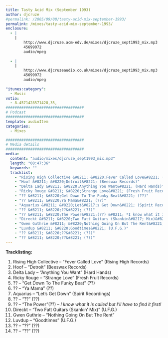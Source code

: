 ```yaml
---
title: Tasty Acid Mix (September 1993)
author: djcruze
#permalink: /2005/09/08/tasty-acid-mix-september-1993/
permalink: /mixes/tasty-acid-mix-september-1993/
enclosure:
  - |
    |
        http://www.djcruze.acm-edv.de/mixes/djcruze_sept1993_mix.mp3
        45699072
        audio/mpeg
        
  - |
    |
        http://www.djcruzeaudio.co.uk/mixes/djcruze_sept1993_mix.mp3
        45699072
        audio/mpeg
        
"itunes:category":
  - Music
votio:
  - 8.4571428571428,35,
###################################
# Podcast
###################################
template: audioItem
categories:
  - Mixes

###################################
# Media details
###################################
media:
  content: "audio/mixes/djcruze_sept1993_mix.mp3"
  length: "00:47:36"
  keywords: ""
  tracklist:
    - "Rising High Collective &#8211; &#8220;Fever Called Love&#8221; (Rising High Records)"
    - "Hoof &#8211; &#8220;Detroit&#8221; (Beeswax Records)"
    - "Delta Lady &#8211; &#8220;Anything You Want&#8221; (Hard Hands)"
    - "Ricky Rouge &#8211; &#8220;Strange Love&#8221; (Fresh Fruit Records)"
    - "?? &#8211; &#8220;Get Down To The Funky Beat&#8221; (??)"
    - "?? &#8211; &#8220;Ya Mama&#8221; (??)"
    - "Aquarius &#8211; &#8220;Let&#8217;s Get Down&#8221; (Spirit Recordings)"
    - "?? &#8211; &#8220;??&#8221; (??)"
    - "?? &#8211; &#8220;The Power&#8221;(??) &#8211; *I know what it is called but I&#8217;ll have to find it first!*"
    - "Direckt &#8211; &#8220;Two Fatt Guitars (Skankin&#8217; Mix)&#8221; (U.F.G.)"
    - "Gwen Guthrie &#8211; &#8220;Nothing Going On But The Rent&#8221;"
    - "Luvdup &#8211; &#8220;Goodtimes&#8221; (U.F.G.)"
    - "?? &#8211; &#8220;??&#8221; (??)"
    - "?? &#8211; &#8220;??&#8221; (??)"
---
```


**Tracklisting:**

  1. Rising High Collective &#8211; &#8220;Fever Called Love&#8221; (Rising High Records)
  2. Hoof &#8211; &#8220;Detroit&#8221; (Beeswax Records)
  3. Delta Lady &#8211; &#8220;Anything You Want&#8221; (Hard Hands)
  4. Ricky Rouge &#8211; &#8220;Strange Love&#8221; (Fresh Fruit Records)
  5. ?? &#8211; &#8220;Get Down To The Funky Beat&#8221; (??)
  6. ?? &#8211; &#8220;Ya Mama&#8221; (??)
  7. Aquarius &#8211; &#8220;Let&#8217;s Get Down&#8221; (Spirit Recordings)
  8. ?? &#8211; &#8220;??&#8221; (??)
  9. ?? &#8211; &#8220;The Power&#8221;(??) &#8211; *I know what it is called but I&#8217;ll have to find it first!*
 10. Direckt &#8211; &#8220;Two Fatt Guitars (Skankin&#8217; Mix)&#8221; (U.F.G.)
 11. Gwen Guthrie &#8211; &#8220;Nothing Going On But The Rent&#8221;
 12. Luvdup &#8211; &#8220;Goodtimes&#8221; (U.F.G.)
 13. ?? &#8211; &#8220;??&#8221; (??)
 14. ?? &#8211; &#8220;??&#8221; (??)